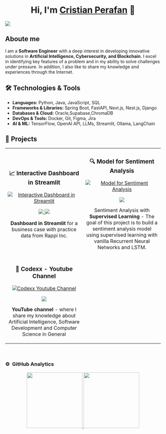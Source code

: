 <div align="center">
<h1 align="center">Hi, I'm <a href="https://codexx-web.vercel.app/">Cristian Perafan</a> 👋</h1>
</div>
<img src="https://i.postimg.cc/W1Pchjq2/github-banner.png">


## Aboute me

I am a **Software Engineer** with a deep interest in developing innovative solutions in **Artificial Intelligence, Cybersecurity, and Blockchain.** I excel in identifying key features of a problem and in my ability to solve challenges under pressure. In addition, I also like to share my knowledge and experiences through the Internet.

## 🛠️ Technologies & Tools

- **Languages:** Python, Java, JavaScript, SQL  
- **Frameworks & Libraries:** Spring Boot, FastAPI, Next.js, Nest.js, Django  
- **Databases & Cloud:** Oracle,Supabase,ChromaDB  
- **DevOps & Tools:** Docker, Git, Figma, Jira  
- **AI & ML:** TensorFlow, OpenAI API, LLMs, Streamlit, Ollama, LangChain


##  🚀 Projects

<table>
  <tr>
    <td width="50%">
    <h3 align="center">📈 Interactive Dashboard in Streamlit</h3>
    <div align="center">
    <a href=""><img src="https://ccrhzvozliywxlxaojxu.supabase.co/storage/v1/object/public/thumbnail/projects-thumbnail/project-2-dashboard-en-streamlit.png"  alt="Interactive Dashboard in Streamlit"></a>
    <p>
    <a href="https://github.com/CristianPerafan/streamlit-dashboard-for-a-business-case" target="_blank">
      <img src="https://img.shields.io/badge/GitHub-%23121011.svg?logo=github&logoColor=white" href="https://github.com/CristianPerafan/streamlit-dashboard-for-a-business-case">
    </a>
    <a href="https://app-dashboard-for-a-business-case-48vrmimbcywxapppstgvzj7.streamlit.app/" target="">
      <img src="https://img.shields.io/badge/-Streamlit-FF4B4B?style=flat&logo=streamlit&logoColor=white" href="https://app-dashboard-for-a-business-case-48vrmimbcywxapppstgvzj7.streamlit.app/">
    </a>
    </p>
    <p><strong>Dashboard in Streamlit</strong> for a business case with practice data from Rappi Inc.</p>
    </div>                                                                                     
    </td>
    <td width="50%">
    <h3 align="center">🔍 Model for Sentiment Analysis</h3>
    <div align="center">
    <a href=""><img src="https://ccrhzvozliywxlxaojxu.supabase.co/storage/v1/object/public/thumbnail/projects-thumbnail/project-1-sentyment-analysis-model-last-updated.png"  alt="Model for Sentiment Analysis"></a>
    <p>
    <a href="https://github.com/CristianPerafan/sentiment-analysisModel-ti2" target="_blank">
    <img src="https://img.shields.io/badge/GitHub-%23121011.svg?logo=github&logoColor=white" href="https://github.com/CristianPerafan/sentiment-analysisModel-ti2">
    </a>
    </p>
    <p>Sentiment Analysis with <strong>Supervised Learning </strong> - The goal of this project is to build a sentiment analysis model using supervised learning with vanilla Recurrent Neural Networks and LSTM.</p>
    </div>                                                                                     
    </td>
  </tr>
  <tr>
    <td width="50%">
    <h3 align="center">📌 Codexx - Youtube Channel</h3>
    <div align="center">
    <a href=""><img src="https://ccrhzvozliywxlxaojxu.supabase.co/storage/v1/object/public/thumbnail/projects-thumbnail/project-3-canal-de-yotube.png"  alt="Codexx Youtube Channel"></a>
    <p>
    <a href="https://www.youtube.com/@codexxdev" target="_blank">
    <img src="https://img.shields.io/badge/YouTube-%23FF0000.svg?logo=YouTube&logoColor=white" href="https://www.youtube.com/@codexxdev">
    </a>
    </p>
    <p><strong>YouTube channel</strong> - where I share my knowledge about Artificial Intelligence, Software Development and Computer Science in General</p>
    </div>                                                                                     
    </td>
  </tr>

</table>                                                                                 
</div>
<br>

### ⚙️ &nbsp;GitHub Analytics

<p align="center">
<a href="https://github.com/CristianPerafan">
  <img height="180em" src="https://github-readme-stats-eight-theta.vercel.app/api?username=CristianPerafan&show_icons=true&theme=algolia&include_all_commits=true&count_private=true"/>
  <img height="180em" src="https://github-readme-stats-eight-theta.vercel.app/api/top-langs/?username=CristianPerafan&layout=compact&langs_count=8&theme=algolia"/>
</a>
</p>







